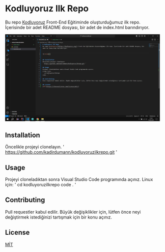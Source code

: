 # Kodluyoruz Ilk Repo
Bu repo [Kodluyoruz](https://kodluyoruz.org/) Front-End Eğitiminde oluşturduğumuz ilk repo. İçerisinde bir adet README dosyası, bir adet de index.html barındırıyor.


![resim](Ekran-görüntüsü.png)


## Installation
Öncelikle projeyi clonelayın. 
' https://github.com/kadirdumann/kodluyoruzilkrepo.git '

## Usage
Projeyi cloneladıktan sonra Visual Studio Code programında açınız.
Linux için:
' cd kodluyoruzilkrepo
code . '

## Contributing
Pull requestler kabul edilir. Büyük değişiklikler için, lütfen önce neyi değiştirmek istediğinizi tartışmak için bir konu açınız.

## License
[MİT](https://choosealicense.com/licenses/mit/)